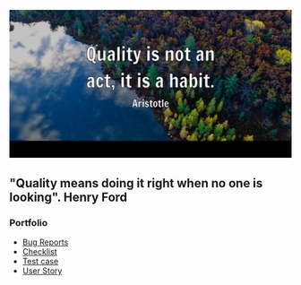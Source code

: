 ![Header](https://github.com/Ivan-Vasik-QA/Ivan-Vasik-QA/blob/9283cb659bc5c5e14686fa5edae8966cdcbc050c/assets/aristotle3-2x.jpg)

## "Quality means doing it right when no one is looking".             Henry Ford

### Portfolio
<!-- BLOG-POST-LIST:START -->
- [Bug Reports](https://github.com/Ivan-Vasik-QA/Bug_reports.git)
- [Checklist](https://github.com/Ivan-Vasik-QA/Checklist.git)
- [Test case](https://github.com/Ivan-Vasik-QA/Test_case.git)
- [User Story](https://github.com/Ivan-Vasik-QA/User-Story.git)
<!-- BLOG-POST-LIST:END -->
